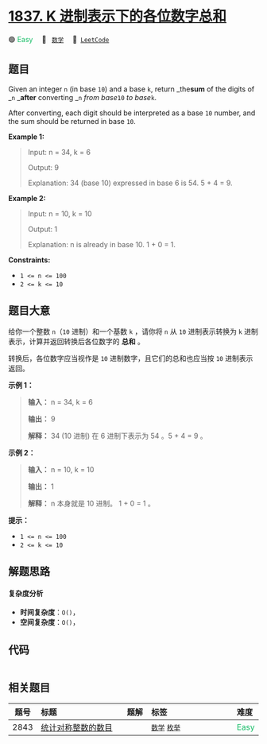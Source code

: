 # [1837. K 进制表示下的各位数字总和](https://leetcode.com/problems/sum-of-digits-in-base-k)

🟢 <font color=#15bd66>Easy</font>&emsp; 🔖&ensp; [`数学`](/leetcode/outline/tag/math.md)&emsp; 🔗&ensp;[`LeetCode`](https://leetcode.com/problems/sum-of-digits-in-base-k)

## 题目

Given an integer `n` (in base `10`) and a base `k`, return _the**sum** of the
digits of _`n` _**after** converting _`n` _from base_`10` _to base_`k`.

After converting, each digit should be interpreted as a base `10` number, and
the sum should be returned in base `10`.



**Example 1:**

> Input: n = 34, k = 6
> 
> Output: 9
> 
> Explanation: 34 (base 10) expressed in base 6 is 54. 5 + 4 = 9.

**Example 2:**

> Input: n = 10, k = 10
> 
> Output: 1
> 
> Explanation: n is already in base 10. 1 + 0 = 1.

**Constraints:**

  * `1 <= n <= 100`
  * `2 <= k <= 10`


## 题目大意

给你一个整数 `n`（`10` 进制）和一个基数 `k` ，请你将 `n` 从 `10` 进制表示转换为 `k` 进制表示，计算并返回转换后各位数字的
**总和** 。

转换后，各位数字应当视作是 `10` 进制数字，且它们的总和也应当按 `10` 进制表示返回。

**示例 1：**

> 
> 
> 
> 
> 
> **输入：** n = 34, k = 6
> 
> **输出：** 9
> 
> **解释：** 34 (10 进制) 在 6 进制下表示为 54 。5 + 4 = 9 。
> 
> 

**示例 2：**

> 
> 
> 
> 
> 
> **输入：** n = 10, k = 10
> 
> **输出：** 1
> 
> **解释：** n 本身就是 10 进制。 1 + 0 = 1 。
> 
> 

**提示：**

  * `1 <= n <= 100`
  * `2 <= k <= 10`


## 解题思路

#### 复杂度分析

- **时间复杂度**：`O()`，
- **空间复杂度**：`O()`，

## 代码

```javascript

```

## 相关题目

<!-- prettier-ignore -->
| 题号 | 标题 | 题解 | 标签 | 难度 |
| :------: | :------ | :------: | :------ | :------ |
| 2843 | [统计对称整数的数目](https://leetcode.com/problems/count-symmetric-integers) |  |  [`数学`](/leetcode/outline/tag/math.md) [`枚举`](/leetcode/outline/tag/enumeration.md) | <font color=#15bd66>Easy</font> |

<style>
.blue {
    background-color: #096dd9;
    padding: 0.25rem 0.5rem;
    margin: 0;
    font-size: 0.85em;
    border-radius: 3px;
    color: white;
    font-weight: 500;
}
table th:first-of-type { width: 10%; }
table th:nth-of-type(2) { width: 35%; }
table th:nth-of-type(3) { width: 10%; }
table th:nth-of-type(4) { width: 35%; }
table th:nth-of-type(5) { width: 10%; }
</style>
